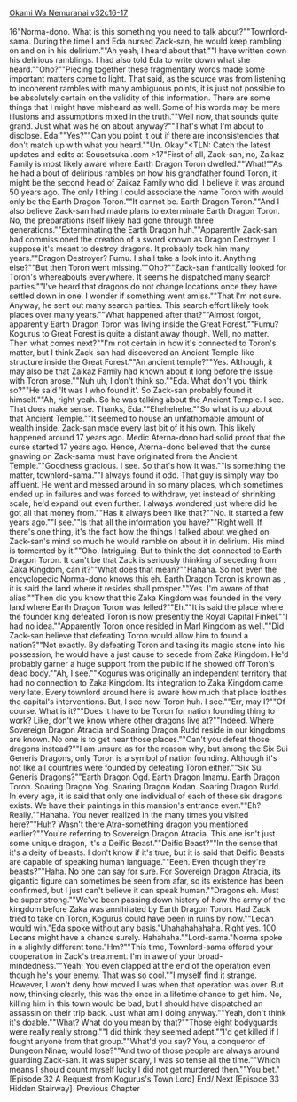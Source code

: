 [Okami Wa Nemuranai v32c16-17](https://www.sousetsuka.com/2020/12/okami-wa-nemuranai-321617.html)
<br/><br/>
16"Norma-dono. What is this something you need to talk about?""Townlord-sama. During the time I and Eda nursed Zack-san, he would keep rambling on and on in his delirium.""Ah yeah, I heard about that.""I have written down his delirious ramblings. I had also told Eda to write down what she heard.""Oho?""Piecing together these fragmentary words made some important matters come to light. That said, as the source was from listening to incoherent rambles with many ambiguous points, it is just not possible to be absolutely certain on the validity of this information. There are some things that I might have misheard as well. Some of his words may be mere illusions and assumptions mixed in the truth.""Well now, that sounds quite grand. Just what was he on about anyway?""That's what I'm about to disclose. Eda.""Yes?""Can you point it out if there are inconsistencies that don't match up with what you heard.""Un. Okay."<TLN: Catch the latest updates and edits at Sousetsuka .com >17"First of all, Zack-san, no, Zaikaz Family is most likely aware where Earth Dragon Toron dwelled.""What!""As he had a bout of delirious rambles on how his grandfather found Toron, it might be the second head of Zaikaz Family who did. I believe it was around 50 years ago. The only I thing I could associate the name Toron with would only be the Earth Dragon Toron.""It cannot be. Earth Dragon Toron.""And I also believe Zack-san had made plans to exterminate Earth Dragon Toron. No, the preparations itself likely had gone through three generations.""Exterminating the Earth Dragon huh.""Apparently Zack-san had commissioned the creation of a sword known as Dragon Destroyer. I suppose it's meant to destroy dragons. It probably took him many years.""Dragon Destroyer? Fumu. I shall take a look into it. Anything else?""But then Toron went missing.""Oho?""Zack-san frantically looked for Toron's whereabouts everywhere. It seems he dispatched many search parties.""I've heard that dragons do not change locations once they have settled down in one. I wonder if something went amiss.""That I'm not sure. Anyway, he sent out many search parties. This search effort likely took places over many years.""What happened after that?""Almost forgot, apparently Earth Dragon Toron was living inside the Great Forest.""Fumu? Kogurus to Great Forest is quite a distant away though. Well, no matter. Then what comes next?""I'm not certain in how it's connected to Toron's matter, but I think Zack-san had discovered an Ancient Temple-like structure inside the Great Forest.""An ancient temple?""Yes. Although, it may also be that Zaikaz Family had known about it long before the issue with Toron arose.""Nuh uh, I don't think so.""Eda. What don't you think so?""He said 'It was I who found it'. So Zack-san probably found it himself.""Ah, right yeah. So he was talking about the Ancient Temple. I see. That does make sense. Thanks, Eda.""Ehehehehe.""So what is up about that Ancient Temple.""It seemed to house an unfathomable amount of wealth inside. Zack-san made every last bit of it his own. This likely happened around 17 years ago. Medic Aterna-dono had solid proof that the curse started 17 years ago. Hence, Aterna-dono believed that the curse gnawing on Zack-sama must have originated from the Ancient Temple.""Goodness gracious. I see. So that's how it was.""Is something the matter, townlord-sama.""I always found it odd. That guy is simply way too affluent. He went and messed around in so many places, which sometimes ended up in failures and was forced to withdraw, yet instead of shrinking scale, he'd expand out even further. I always wondered just where did he got all that money from.""Has it always been like that?""No. It started a few years ago.""I see.""Is that all the information you have?""Right well. If there's one thing, it's the fact how the things I talked about weighed on Zack-san's mind so much he would ramble on about it in delirium. His mind is tormented by it.""Oho. Intriguing. But to think the dot connected to Earth Dragon Toron. It can't be that Zack is seriously thinking of seceding from Zaka Kingdom, can it?""What does that mean?""Hahaha. So not even the encyclopedic Norma-dono knows this eh. Earth Dragon Toron is known as <Dragon of Abundance>, it is said the land where it resides shall prosper.""Yes. I'm aware of that alias.""Then did you know that this Zaka Kingdom was founded in the very land where Earth Dragon Toron was felled?""Eh.""It is said the place where the founder king defeated Toron is now presently the Royal Capital Finkel.""I had no idea.""Apparently Toron once resided in Marl Kingdom as well.""Did Zack-san believe that defeating Toron would allow him to found a nation?""Not exactly. By defeating Toron and taking its magic stone into his possession, he would have a just cause to secede from Zaka Kingdom. He'd probably garner a huge support from the public if he showed off Toron's dead body.""Ah, I see.""Kogurus was originally an independent territory that had no connection to Zaka Kingdom. Its integration to Zaka Kingdom came very late. Every townlord around here is aware how much that place loathes the capital's interventions. But, I see now. Toron huh. I see.""Err, may I?""Of course. What is it?""Does it have to be Toron for nation founding thing to work? Like, don't we know where other dragons live at?""Indeed. Where Sovereign Dragon Atracia and Soaring Dragon Rudd reside in our kingdoms are known. No one is to get near those places.""Can't you defeat those dragons instead?""I am unsure as for the reason why, but among the Six Sui Generis Dragons, only Toron is a symbol of nation founding. Although it's not like all countries were founded by defeating Toron either.""Six Sui Generis Dragons?""Earth Dragon Ogd. Earth Dragon Imamu. Earth Dragon Toron. Soaring Dragon Yog. Soaring Dragon Kodan. Soaring Dragon Rudd. In every age, it is said that only one individual of each of these six dragons exists. We have their paintings in this mansion's entrance even.""Eh? Really.""Hahaha. You never realized in the many times you visited here?""Huh? Wasn't there Atra-something dragon you mentioned earlier?""You're referring to Sovereign Dragon Atracia. This one isn't just some unique dragon, it's a Deific Beast.""Deific Beast?""In the sense that it's a deity of beasts. I don't know if it's true, but it is said that Deific Beasts are capable of speaking human language.""Eeeh. Even though they're beasts?""Haha. No one can say for sure. For Sovereign Dragon Atracia, its gigantic figure can sometimes be seen from afar, so its existence has been confirmed, but I just can't believe it can speak human.""Dragons eh. Must be super strong.""We've been passing down history of how the army of the kingdom before Zaka was annihilated by Earth Dragon Toron. Had Zack tried to take on Toron, Kogurus could have been in ruins by now.""Lecan would win."Eda spoke without any basis."Uhahahahahaha. Right yes. 100 Lecans might have a chance surely. Hahahaha.""Lord-sama."Norma spoke in a slightly different tone."Hm?""This time, Townlord-sama offered your cooperation in Zack's treatment. I'm in awe of your broad-mindedness.""Yeah! You even clapped at the end of the operation even though he's your enemy. That was so cool.""I myself find it strange. However, I won't deny how moved I was when that operation was over. But now, thinking clearly, this was the once in a lifetime chance to get him. No, killing him in this town would be bad, but I should have dispatched an assassin on their trip back. Just what am I doing anyway.""Yeah, don't think it's doable.""What? What do you mean by that?""Those eight bodyguards were really really strong.""I did think they seemed adept.""I'd get killed if I fought anyone from that group.""What'd you say? You, a conqueror of Dungeon Ninae, would lose?""And two of those people are always around guarding Zack-san. It was super scary, I was so tense all the time.""Which means I should count myself lucky I did not get murdered then.""You bet."[Episode 32 A Request from Kogurus's Town Lord] End/ Next [Episode 33 Hidden Stairway]  Previous Chapter<br/>
